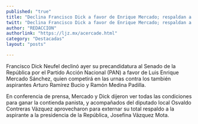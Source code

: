 ```yaml
---
published: "true"
title: "Declina Francisco Dick a favor de Enrique Mercado; respaldan a Vázquez Mota"
twitt: "Declina Francisco Dick a favor de Enrique Mercado; respaldan a Vázquez Mota"
author: "REDACCION"
authorlink: "https://ljz.mx/acercade.html"
category: "Destacadas"
layout: "posts"

---
```



Francisco Dick Neufel declinó ayer su precandidatura al Senado de la República por el Partido Acción Nacional (PAN) a favor de Luis Enrique Mercado Sánchez, quien competirá en las urnas contra los también aspirantes Arturo Ramírez Bucio y Ramón Medina Padilla.  

  En conferencia de prensa, Mercado y Dick dijeron ver todas las condiciones para ganar la contienda panista, y acompañados del diputado local Osvaldo Contreras Vázquez aprovecharon para externar su total respaldo a la aspirante a la presidencia de la República, Josefina Vázquez Mota.

